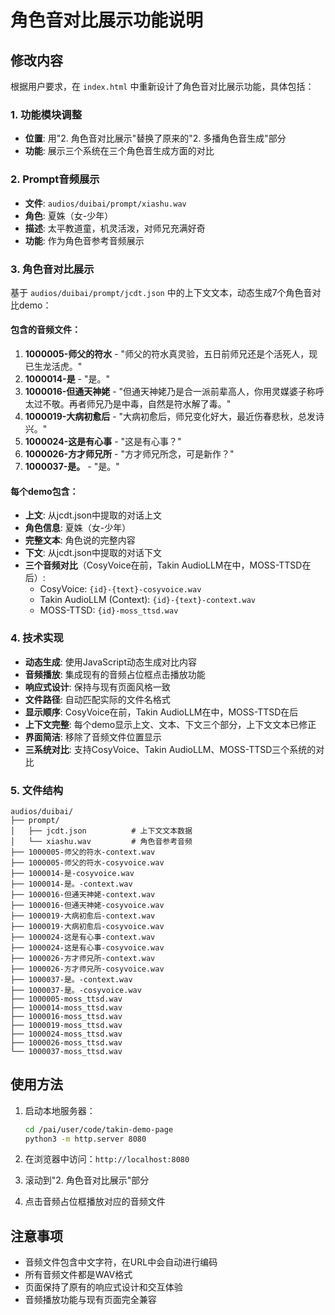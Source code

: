 # 角色音对比展示功能说明

## 修改内容

根据用户要求，在 `index.html` 中重新设计了角色音对比展示功能，具体包括：

### 1. 功能模块调整
- **位置**: 用"2. 角色音对比展示"替换了原来的"2. 多播角色音生成"部分
- **功能**: 展示三个系统在三个角色音生成方面的对比

### 2. Prompt音频展示
- **文件**: `audios/duibai/prompt/xiashu.wav`
- **角色**: 夏姝（女-少年）
- **描述**: 太平教道童，机灵活泼，对师兄充满好奇
- **功能**: 作为角色音参考音频展示

### 3. 角色音对比展示
基于 `audios/duibai/prompt/jcdt.json` 中的上下文文本，动态生成7个角色音对比demo：

#### 包含的音频文件：
1. **1000005-师父的符水** - "师父的符水真灵验，五日前师兄还是个活死人，现已生龙活虎。"
2. **1000014-是** - "是。"
3. **1000016-但通天神姥** - "但通天神姥乃是合一派前辈高人，你用灵媒婆子称呼太过不敬。再者师兄乃是中毒，自然是符水解了毒。"
4. **1000019-大病初愈后** - "大病初愈后，师兄变化好大，最近伤春悲秋，总发诗兴。"
5. **1000024-这是有心事** - "这是有心事？"
6. **1000026-方才师兄所** - "方才师兄所念，可是新作？"
7. **1000037-是。** - "是。"

#### 每个demo包含：
- **上文**: 从jcdt.json中提取的对话上文
- **角色信息**: 夏姝（女-少年）
- **完整文本**: 角色说的完整内容
- **下文**: 从jcdt.json中提取的对话下文
- **三个音频对比**（CosyVoice在前，Takin AudioLLM在中，MOSS-TTSD在后）:
  - CosyVoice: `{id}-{text}-cosyvoice.wav`
  - Takin AudioLLM (Context): `{id}-{text}-context.wav`
  - MOSS-TTSD: `{id}-moss_ttsd.wav`

### 4. 技术实现
- **动态生成**: 使用JavaScript动态生成对比内容
- **音频播放**: 集成现有的音频占位框点击播放功能
- **响应式设计**: 保持与现有页面风格一致
- **文件路径**: 自动匹配实际的文件名格式
- **显示顺序**: CosyVoice在前，Takin AudioLLM在中，MOSS-TTSD在后
- **上下文完整**: 每个demo显示上文、文本、下文三个部分，上下文文本已修正
- **界面简洁**: 移除了音频文件位置显示
- **三系统对比**: 支持CosyVoice、Takin AudioLLM、MOSS-TTSD三个系统的对比

### 5. 文件结构
```
audios/duibai/
├── prompt/
│   ├── jcdt.json          # 上下文文本数据
│   └── xiashu.wav         # 角色音参考音频
├── 1000005-师父的符水-context.wav
├── 1000005-师父的符水-cosyvoice.wav
├── 1000014-是-cosyvoice.wav
├── 1000014-是。-context.wav
├── 1000016-但通天神姥-context.wav
├── 1000016-但通天神姥-cosyvoice.wav
├── 1000019-大病初愈后-context.wav
├── 1000019-大病初愈后-cosyvoice.wav
├── 1000024-这是有心事-context.wav
├── 1000024-这是有心事-cosyvoice.wav
├── 1000026-方才师兄所-context.wav
├── 1000026-方才师兄所-cosyvoice.wav
├── 1000037-是。-context.wav
├── 1000037-是。-cosyvoice.wav
├── 1000005-moss_ttsd.wav
├── 1000014-moss_ttsd.wav
├── 1000016-moss_ttsd.wav
├── 1000019-moss_ttsd.wav
├── 1000024-moss_ttsd.wav
├── 1000026-moss_ttsd.wav
└── 1000037-moss_ttsd.wav
```

## 使用方法

1. 启动本地服务器：
   ```bash
   cd /pai/user/code/takin-demo-page
   python3 -m http.server 8080
   ```

2. 在浏览器中访问：`http://localhost:8080`

3. 滚动到"2. 角色音对比展示"部分

4. 点击音频占位框播放对应的音频文件

## 注意事项

- 音频文件包含中文字符，在URL中会自动进行编码
- 所有音频文件都是WAV格式
- 页面保持了原有的响应式设计和交互体验
- 音频播放功能与现有页面完全兼容
